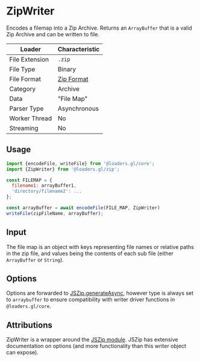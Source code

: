 # ZipWriter

Encodes a filemap into a Zip Archive. Returns an `ArrayBuffer` that is a valid Zip Archive and can be written to file.

| Loader         | Characteristic                                                  |
| -------------- | --------------------------------------------------------------- |
| File Extension | `.zip`                                                          |
| File Type      | Binary                                                          |
| File Format    | [Zip Format](<https://en.wikipedia.org/wiki/Zip_(file_format)>) |
| Category       | Archive                                                         |
| Data           | "File Map"                                                      |
| Parser Type    | Asynchronous                                                    |
| Worker Thread  | No                                                              |
| Streaming      | No                                                              |

## Usage

```js
import {encodeFile, writeFile} from '@loaders.gl/core';
import {ZipWriter} from '@loaders.gl/zip';

const FILEMAP = {
  filename1: arrayBuffer1,
  'directory/filename2': ...
};

const arrayBuffer = await encodeFile(FILE_MAP, ZipWriter)
writeFile(zipFileName, arrayBuffer);
```

## Input

The file map is an object with keys representing file names or relative paths in the zip file, and values being the contents of each sub file (either `ArrayBuffer` or `String`).

## Options

Options are forwarded to [JSZip.generateAsync](https://stuk.github.io/jszip/documentation/api_jszip/generate_async.html), however type is always set to `arraybuffer` to ensure compatibility with writer driver functions in `@loaders.gl/core`.

## Attributions

ZipWriter is a wrapper around the [JSZip module](https://stuk.github.io/jszip/). JSZip has extensive documentation on options (and more functionality than this writer object can expose).
